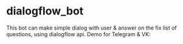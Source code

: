 # dialogflow_bot

This bot can make simple dialog with user & answer on the fix list of questions, using dialogflow api.
Demo for Telegram & VK:



